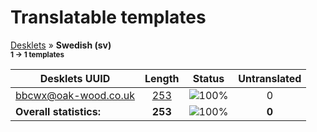 # Translatable templates
[Desklets](../README.md) &#187; **Swedish (sv)**
<br><sub>**1 &#8594; 1 templates**</sub>

Desklets UUID | Length | Status | Untranslated
------------|:------:|:------:|:-----------:
[bbcwx@oak-wood.co.uk](../desklets-status/bbcwx@oak-wood.co.uk/README.md) | [253](../desklets-status/bbcwx@oak-wood.co.uk/po/sv.po) | ![100%](http://progressed.io/bar/100) |  0
**Overall statistics:** | **253** | ![100%](http://progressed.io/bar/100) | **0**
